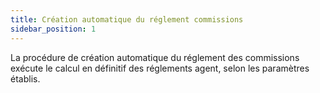 ```yaml
---
title: Création automatique du réglement commissions
sidebar_position: 1
---
```


La procédure de création automatique du réglement des commissions exécute le calcul en définitif des réglements agent, selon les paramètres établis.






